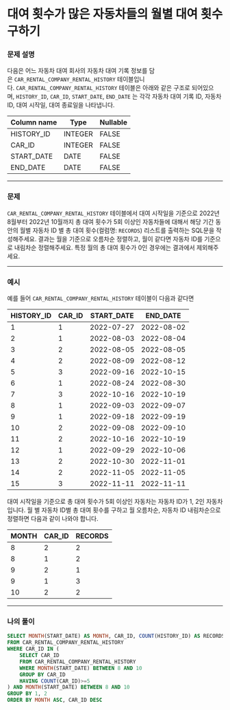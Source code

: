 # 대여 횟수가 많은 자동차들의 월별 대여 횟수 구하기

### **문제 설명**

다음은 어느 자동차 대여 회사의 자동차 대여 기록 정보를 담은 `CAR_RENTAL_COMPANY_RENTAL_HISTORY` 테이블입니다. `CAR_RENTAL_COMPANY_RENTAL_HISTORY` 테이블은 아래와 같은 구조로 되어있으며, `HISTORY_ID`, `CAR_ID`, `START_DATE`, `END_DATE` 는 각각 자동차 대여 기록 ID, 자동차 ID, 대여 시작일, 대여 종료일을 나타냅니다.

| Column name | Type | Nullable |
| --- | --- | --- |
| HISTORY_ID | INTEGER | FALSE |
| CAR_ID | INTEGER | FALSE |
| START_DATE | DATE | FALSE |
| END_DATE | DATE | FALSE |

---

### 문제

`CAR_RENTAL_COMPANY_RENTAL_HISTORY` 테이블에서 대여 시작일을 기준으로 2022년 8월부터 2022년 10월까지 총 대여 횟수가 5회 이상인 자동차들에 대해서 해당 기간 동안의 월별 자동차 ID 별 총 대여 횟수(컬럼명: `RECORDS`) 리스트를 출력하는 SQL문을 작성해주세요. 결과는 월을 기준으로 오름차순 정렬하고, 월이 같다면 자동차 ID를 기준으로 내림차순 정렬해주세요. 특정 월의 총 대여 횟수가 0인 경우에는 결과에서 제외해주세요.

---

### 예시

예를 들어 `CAR_RENTAL_COMPANY_RENTAL_HISTORY` 테이블이 다음과 같다면

| HISTORY_ID | CAR_ID | START_DATE | END_DATE |
| --- | --- | --- | --- |
| 1 | 1 | 2022-07-27 | 2022-08-02 |
| 2 | 1 | 2022-08-03 | 2022-08-04 |
| 3 | 2 | 2022-08-05 | 2022-08-05 |
| 4 | 2 | 2022-08-09 | 2022-08-12 |
| 5 | 3 | 2022-09-16 | 2022-10-15 |
| 6 | 1 | 2022-08-24 | 2022-08-30 |
| 7 | 3 | 2022-10-16 | 2022-10-19 |
| 8 | 1 | 2022-09-03 | 2022-09-07 |
| 9 | 1 | 2022-09-18 | 2022-09-19 |
| 10 | 2 | 2022-09-08 | 2022-09-10 |
| 11 | 2 | 2022-10-16 | 2022-10-19 |
| 12 | 1 | 2022-09-29 | 2022-10-06 |
| 13 | 2 | 2022-10-30 | 2022-11-01 |
| 14 | 2 | 2022-11-05 | 2022-11-05 |
| 15 | 3 | 2022-11-11 | 2022-11-11 |

대여 시작일을 기준으로 총 대여 횟수가 5회 이상인 자동차는 자동차 ID가 1, 2인 자동차입니다. 월 별 자동차 ID별 총 대여 횟수를 구하고 월 오름차순, 자동차 ID 내림차순으로 정렬하면 다음과 같이 나와야 합니다.

| MONTH | CAR_ID | RECORDS |
| --- | --- | --- |
| 8 | 2 | 2 |
| 8 | 1 | 2 |
| 9 | 2 | 1 |
| 9 | 1 | 3 |
| 10 | 2 | 2 |

---

### 나의 풀이

```sql
SELECT MONTH(START_DATE) AS MONTH, CAR_ID, COUNT(HISTORY_ID) AS RECORDS
FROM CAR_RENTAL_COMPANY_RENTAL_HISTORY
WHERE CAR_ID IN (
    SELECT CAR_ID
    FROM CAR_RENTAL_COMPANY_RENTAL_HISTORY
    WHERE MONTH(START_DATE) BETWEEN 8 AND 10
    GROUP BY CAR_ID
    HAVING COUNT(CAR_ID)>=5
) AND MONTH(START_DATE) BETWEEN 8 AND 10
GROUP BY 1, 2
ORDER BY MONTH ASC, CAR_ID DESC
```